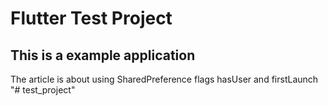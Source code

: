 # Flutter Test Project

## This is a example application

The article is about using SharedPreference flags hasUser and firstLaunch "# test_project" 
